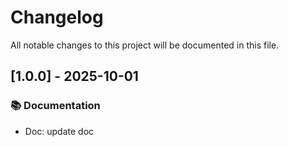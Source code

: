 # Changelog

All notable changes to this project will be documented in this file.

## [1.0.0] - 2025-10-01

### 📚 Documentation

- Doc: update doc

<!-- generated by git-cliff -->
